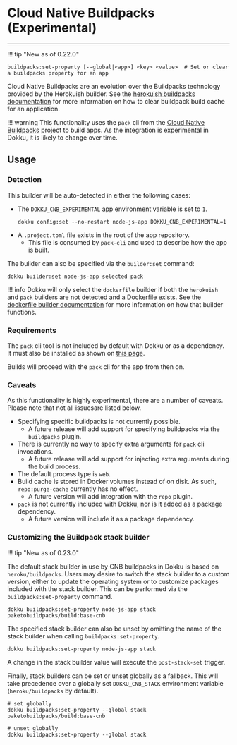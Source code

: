 # Cloud Native Buildpacks (Experimental)
----

!!! tip "New as of 0.22.0"

```
buildpacks:set-property [--global|<app>] <key> <value>  # Set or clear a buildpacks property for an app
```

Cloud Native Buildpacks are an evolution over the Buildpacks technology provided by the Herokuish builder. See the [herokuish buildpacks documentation](/deployment/builders/herokuish-buildpacks) for more information on how to clear buildpack build cache for an application.

!!! warning
    This functionality uses the `pack` cli from the [Cloud Native Buildpacks](https://buildpacks.io) project to build apps. As the integration is experimental in Dokku, it is likely to change over time.

## Usage

### Detection

This builder will be auto-detected in either the following cases:

- The `DOKKU_CNB_EXPERIMENTAL` app environment variable is set to `1`.
  ```shell
  dokku config:set --no-restart node-js-app DOKKU_CNB_EXPERIMENTAL=1
  ```
- A `.project.toml` file exists in the root of the app repository.
  - This file is consumed by `pack-cli` and used to describe how the app is built.

The builder can also be specified via the `builder:set` command:

```shell
dokku builder:set node-js-app selected pack
```

!!! info
    Dokku will only select the `dockerfile` builder if both the `herokuish` and `pack` builders are not detected and a Dockerfile exists. See the [dockerfile builder documentation](/deployment/builders/dockerfiles) for more information on how that builder functions.

### Requirements

The `pack` cli tool is not included by default with Dokku or as a dependency. It must also be installed as shown on [this page](https://buildpacks.io/docs/tools/pack/).

Builds will proceed with the `pack` cli for the app from then on.

### Caveats

As this functionality is highly experimental, there are a number of caveats. Please note that not all issuesare listed below.

- Specifying specific buildpacks is not currently possible.
  - A future release will add support for specifying buildpacks via the `buildpacks` plugin.
- There is currently no way to specify extra arguments for `pack` cli invocations.
  - A future release will add support for injecting extra arguments during the build process.
- The default process type is `web`.
- Build cache is stored in Docker volumes instead of on disk. As such, `repo:purge-cache` currently has no effect.
  - A future version will add integration with the `repo` plugin.
- `pack` is not currently included with Dokku, nor is it added as a package dependency.
  - A future version will include it as a package dependency.

### Customizing the Buildpack stack builder

!!! tip "New as of 0.23.0"

The default stack builder in use by CNB buildpacks in Dokku is based on `heroku/buildpacks`. Users may desire to switch the stack builder to a custom version, either to update the operating system or to customize packages included with the stack builder. This can be performed via the `buildpacks:set-property` command.

```shell
dokku buildpacks:set-property node-js-app stack paketobuildpacks/build:base-cnb
```

The specified stack builder can also be unset by omitting the name of the stack builder when calling `buildpacks:set-property`.

```shell
dokku buildpacks:set-property node-js-app stack
```

A change in the stack builder value will execute the `post-stack-set` trigger.

Finally, stack builders can be set or unset globally as a fallback. This will take precedence over a globally set `DOKKU_CNB_STACK` environment variable (`heroku/buildpacks` by default).

```shell
# set globally
dokku buildpacks:set-property --global stack paketobuildpacks/build:base-cnb

# unset globally
dokku buildpacks:set-property --global stack
```
